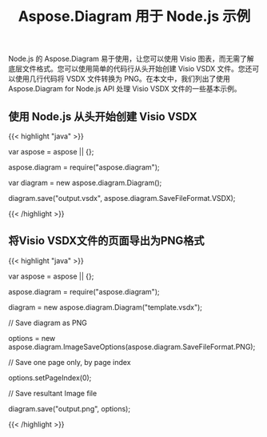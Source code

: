 ﻿---
title: Aspose.Diagram 用于 Node.js 示例
type: docs
weight: 10
url: /zh/java/aspose-diagram-for-node-js-examples/
description: Viso Diagram Node.js API 让您可以在不了解底层文件格式的情况下使用 Visio 图表。您可以从头开始创建 Visio VSDX 文件，只需几行代码即可将 VSDX 文件转换为 PNG。
---
Node.js 的 Aspose.Diagram 易于使用，让您可以使用 Visio 图表，而无需了解底层文件格式。您可以使用简单的代码行从头开始创建 Visio VSDX 文件。您还可以使用几行代码将 VSDX 文件转换为 PNG。在本文中，我们列出了使用 Aspose.Diagram for Node.js API 处理 Visio VSDX 文件的一些基本示例。
## **使用 Node.js 从头开始创建 Visio VSDX**
{{< highlight "java" >}}

 var aspose = aspose || {};

aspose.diagram = require("aspose.diagram");

var diagram = new aspose.diagram.Diagram();

diagram.save("output.vsdx", aspose.diagram.SaveFileFormat.VSDX);

{{< /highlight >}}
## **将Visio VSDX文件的页面导出为PNG格式**
{{< highlight "java" >}}

 var aspose = aspose || {};

aspose.diagram = require("aspose.diagram");

diagram = new aspose.diagram.Diagram("template.vsdx");

// Save diagram as PNG

options = new aspose.diagram.ImageSaveOptions(aspose.diagram.SaveFileFormat.PNG);

// Save one page only, by page index

options.setPageIndex(0);

// Save resultant Image file

diagram.save("output.png", options);

{{< /highlight >}}
